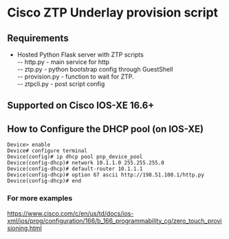 # Cisco ZTP Underlay provision script

## Requirements
* Hosted Python Flask server with ZTP scripts  
-- http.py - main service for http  
-- ztp.py - python bootstrap config through GuestShell  
-- provision.py - function to wait for ZTP.  
-- ztpcli.py - post script config  

## Supported on Cisco IOS-XE 16.6+
## How to Configure the DHCP pool (on IOS-XE)
```
Device> enable
Device# configure terminal
Device(config)# ip dhcp pool pnp_device_pool
Device(config-dhcp)# network 10.1.1.0 255.255.255.0
Device(config-dhcp)# default-router 10.1.1.1 
Device(config-dhcp)# option 67 ascii http://198.51.100.1/http.py
Device(config-dhcp)# end
```
### For more examples
https://www.cisco.com/c/en/us/td/docs/ios-xml/ios/prog/configuration/166/b_166_programmability_cg/zero_touch_provisioning.html
